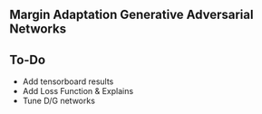 ## Margin Adaptation Generative Adversarial Networks

## To-Do
* Add tensorboard results
* Add Loss Function & Explains 
* Tune D/G networks